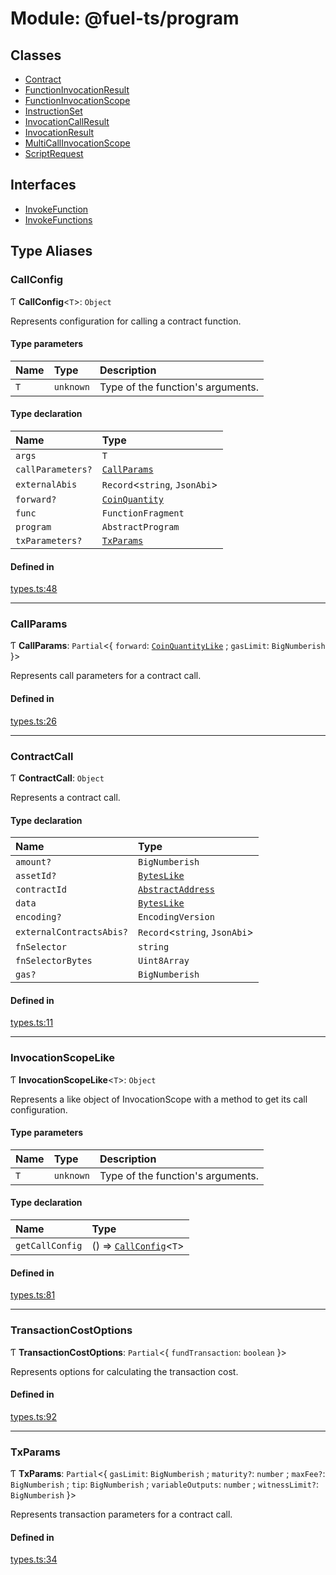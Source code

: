 # Module: @fuel-ts/program

## Classes

- [Contract](/api/Program/Contract.md)
- [FunctionInvocationResult](/api/Program/FunctionInvocationResult.md)
- [FunctionInvocationScope](/api/Program/FunctionInvocationScope.md)
- [InstructionSet](/api/Program/InstructionSet.md)
- [InvocationCallResult](/api/Program/InvocationCallResult.md)
- [InvocationResult](/api/Program/InvocationResult.md)
- [MultiCallInvocationScope](/api/Program/MultiCallInvocationScope.md)
- [ScriptRequest](/api/Program/ScriptRequest.md)

## Interfaces

- [InvokeFunction](/api/Program/InvokeFunction.md)
- [InvokeFunctions](/api/Program/InvokeFunctions.md)

## Type Aliases

### CallConfig

Ƭ **CallConfig**&lt;`T`\>: `Object`

Represents configuration for calling a contract function.

#### Type parameters

| Name | Type | Description |
| :------ | :------ | :------ |
| `T` | `unknown` | Type of the function's arguments. |

#### Type declaration

| Name | Type |
| :------ | :------ |
| `args` | `T` |
| `callParameters?` | [`CallParams`](/api/Program/index.md#callparams) |
| `externalAbis` | `Record`&lt;`string`, `JsonAbi`\> |
| `forward?` | [`CoinQuantity`](/api/Account/index.md#coinquantity) |
| `func` | `FunctionFragment` |
| `program` | `AbstractProgram` |
| `txParameters?` | [`TxParams`](/api/Program/index.md#txparams) |

#### Defined in

[types.ts:48](https://github.com/FuelLabs/fuels-ts/blob/8c34efed/packages/program/src/types.ts#L48)

___

### CallParams

Ƭ **CallParams**: `Partial`&lt;{ `forward`: [`CoinQuantityLike`](/api/Account/index.md#coinquantitylike) ; `gasLimit`: `BigNumberish`  }\>

Represents call parameters for a contract call.

#### Defined in

[types.ts:26](https://github.com/FuelLabs/fuels-ts/blob/8c34efed/packages/program/src/types.ts#L26)

___

### ContractCall

Ƭ **ContractCall**: `Object`

Represents a contract call.

#### Type declaration

| Name | Type |
| :------ | :------ |
| `amount?` | `BigNumberish` |
| `assetId?` | [`BytesLike`](/api/Interfaces/index.md#byteslike) |
| `contractId` | [`AbstractAddress`](/api/Interfaces/AbstractAddress.md) |
| `data` | [`BytesLike`](/api/Interfaces/index.md#byteslike) |
| `encoding?` | `EncodingVersion` |
| `externalContractsAbis?` | `Record`&lt;`string`, `JsonAbi`\> |
| `fnSelector` | `string` |
| `fnSelectorBytes` | `Uint8Array` |
| `gas?` | `BigNumberish` |

#### Defined in

[types.ts:11](https://github.com/FuelLabs/fuels-ts/blob/8c34efed/packages/program/src/types.ts#L11)

___

### InvocationScopeLike

Ƭ **InvocationScopeLike**&lt;`T`\>: `Object`

Represents a like object of InvocationScope with a method to get its call configuration.

#### Type parameters

| Name | Type | Description |
| :------ | :------ | :------ |
| `T` | `unknown` | Type of the function's arguments. |

#### Type declaration

| Name | Type |
| :------ | :------ |
| `getCallConfig` | () => [`CallConfig`](/api/Program/index.md#callconfig)&lt;`T`\> |

#### Defined in

[types.ts:81](https://github.com/FuelLabs/fuels-ts/blob/8c34efed/packages/program/src/types.ts#L81)

___

### TransactionCostOptions

Ƭ **TransactionCostOptions**: `Partial`&lt;{ `fundTransaction`: `boolean`  }\>

Represents options for calculating the transaction cost.

#### Defined in

[types.ts:92](https://github.com/FuelLabs/fuels-ts/blob/8c34efed/packages/program/src/types.ts#L92)

___

### TxParams

Ƭ **TxParams**: `Partial`&lt;{ `gasLimit`: `BigNumberish` ; `maturity?`: `number` ; `maxFee?`: `BigNumberish` ; `tip`: `BigNumberish` ; `variableOutputs`: `number` ; `witnessLimit?`: `BigNumberish`  }\>

Represents transaction parameters for a contract call.

#### Defined in

[types.ts:34](https://github.com/FuelLabs/fuels-ts/blob/8c34efed/packages/program/src/types.ts#L34)
